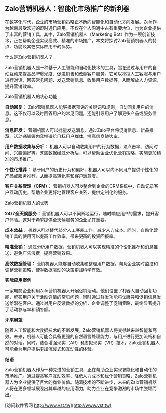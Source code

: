 ## **Zalo营销机器人：智能化市场推广的新利器**

在数字化时代，企业的市场营销策略正不断向智能化和自动化方向发展。Zalo作为越南最受欢迎的即时通讯应用，不仅在个人沟通中占有重要地位，也为企业提供了丰富的营销工具。其中，Zalo营销机器人（Marketing Bot）作为一项创新技术，正在帮助企业实现高效、精准的市场推广。本文将探讨Zalo营销机器人的特点、功能及其在实际应用中的优势。

什么是Zalo营销机器人？

Zalo营销机器人是一种基于人工智能和自动化技术的工具，旨在通过与用户的自动互动来提高品牌曝光度、促进销售和改善客户服务。它可以模拟人工客服与用户进行对话，回答常见问题、发送营销信息、收集用户数据等，从而解放人力资源，提升营销效率。

Zalo营销机器人的核心功能

**自动回复：**
Zalo营销机器人能够根据预设的关键词和规则，自动回复用户的消息。这不仅可以及时回答用户的常见问题，还能引导用户了解更多产品或服务信息。

**消息群发：**
营销机器人可以批量发送消息，通过Zalo平台将促销信息、新品推荐、活动通知等内容推送给目标用户群体，提高信息触达率。

**用户数据收集与分析：**
机器人可以自动收集用户的行为数据，如点击率、访问时间、兴趣偏好等。这些数据经过分析后，可以帮助企业优化营销策略，实施更加精准的市场推广。

**个性化推荐：**
基于用户的历史行为和偏好，机器人可以向不同用户提供个性化的产品或服务推荐，从而提高转化率和客户满意度。

**客户关系管理（CRM）：**
营销机器人可以整合到企业的CRM系统中，自动记录客户互动历史，帮助企业更好地管理客户关系，提供定制化的服务。

Zalo营销机器人的优势

**24/7全天候服务：**
营销机器人可以不间断地运行，随时响应用户的需求，提升客户体验。这对于希望提供全天候服务的企业尤其重要。

**成本效益：**
机器人可以替代部分人工客服工作，减少人力成本。同时，自动化营销工具的使用可以提高工作效率，带来更高的投资回报率。

**精准营销：**
通过分析用户数据，营销机器人可以实现精准的个性化推荐和消息推送，避免广告浪费，提高营销效果。

**高效数据管理：**
营销机器人能够自动收集和整理用户数据，帮助企业实时监控和调整营销策略，使得数据驱动的决策更加科学有效。

**实际应用案例**

一家电商企业利用Zalo营销机器人开展促销活动。他们设置了机器人自动回复功能，解答用户关于活动详情的常见问题，同时通过群发功能将优惠券和促销信息发送给潜在客户。通过对用户反馈数据的分析，企业调整了促销策略，最终显著提升了活动参与率和销售额。

**未来展望**

随着人工智能和大数据技术的不断发展，Zalo营销机器人将变得越来越智能和高效。未来，机器人可能会具备更强的自然语言处理能力，与用户进行更加流畅和自然的对话。同时，结合增强现实（AR）和虚拟现实（VR）技术，Zalo营销机器人可能会为用户提供更加沉浸式和互动性的体验。

**结语**

Zalo营销机器人作为一种先进的营销工具，正在帮助企业实现智能化和自动化的市场推广。通过提高客户互动效率、降低人力成本和优化营销策略，Zalo营销机器人为企业提供了巨大的商业价值。随着技术的不断进步，未来的Zalo营销机器人将在更多领域展现出其卓越的应用潜力，助力企业在竞争激烈的市场中脱颖而出。


[访问软件官网 http://www.vst.tw](http://www.vst.tw)
